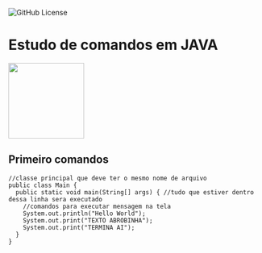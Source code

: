 ![GitHub License](https://img.shields.io/github/license/gabrielxla/JAVA)

# Estudo de comandos em JAVA
<img src="https://cdn.iconscout.com/icon/free/png-256/free-java-logo-icon-download-in-svg-png-gif-file-formats--wordmark-programming-language-pack-logos-icons-1174953.png?f=webp&w=256" width=150 height=150>

## Primeiro comandos 

```
//classe principal que deve ter o mesmo nome de arquivo
public class Main {
  public static void main(String[] args) { //tudo que estiver dentro dessa linha sera executado
    //comandos para executar mensagem na tela
    System.out.println("Hello World");
    System.out.print("TEXTO ABROBINHA");
    System.out.print("TERMINA AI");
  }
}
```